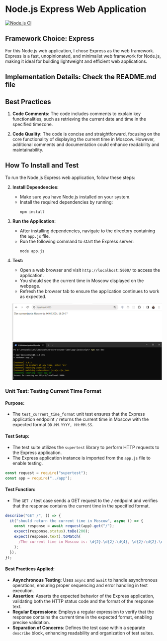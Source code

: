 # Node.js Express Web Application

[![Node.js CI](https://github.com/zeyadAjamy/S24-core-course-labs/actions/workflows/javascript-ci.yaml/badge.svg?branch=lab3)](https://github.com/zeyadAjamy/S24-core-course-labs/actions/workflows/javascript-ci.yaml)

## Framework Choice: Express

For this Node.js web application, I chose Express as the web framework. Express is a fast, unopinionated, and minimalist web framework for Node.js, making it ideal for building lightweight and efficient web applications.

## Implementation Details: Check the README.md file

## Best Practices

1. **Code Comments:** The code includes comments to explain key functionalities, such as retrieving the current date and time in the specified timezone.

2. **Code Quality:** The code is concise and straightforward, focusing on the core functionality of displaying the current time in Moscow. However, additional comments and documentation could enhance readability and maintainability.

## How To Install and Test

To run the Node.js Express web application, follow these steps:

2. **Install Dependencies:**

   - Make sure you have Node.js installed on your system.
   - Install the required dependencies by running:
     ```
     npm install
     ```

3. **Run the Application:**

   - After installing dependencies, navigate to the directory containing the `app.js` file.
   - Run the following command to start the Express server:
     ```
     node app.js
     ```

4. **Test:**

   - Open a web browser and visit `http://localhost:5000/` to access the application.
   - You should see the current time in Moscow displayed on the webpage.
   - Refresh the browser tab to ensure the application continues to work as expected.

   ![Website screen](./screenshots/test.png)
   ![Terminal screenshot](./screenshots/terminal.png)

### Unit Test: Testing Current Time Format

#### Purpose:

- The `test_current_time_format` unit test ensures that the Express application endpoint `/` returns the current time in Moscow with the expected format `DD.MM.YYYY, HH:MM.SS`.

#### Test Setup:

- The test suite utilizes the `supertest` library to perform HTTP requests to the Express application.
- The Express application instance is imported from the `app.js` file to enable testing.

```javascript
const request = require("supertest");
const app = require("../app");
```

#### Test Function:

- The `GET /` test case sends a GET request to the `/` endpoint and verifies that the response contains the current time in the specified format.

```javascript
describe("GET /", () => {
  it("should return the current time in Moscow", async () => {
    const response = await request(app).get("/");
    expect(response.status).toBe(200);
    expect(response.text).toMatch(
      /The current time in Moscow is: \d{2}.\d{2}.\d{4}, \d{2}:\d{2}.\d{2}/gm
    );
  });
});
```

#### Best Practices Applied:

- **Asynchronous Testing**: Uses `async` and `await` to handle asynchronous operations, ensuring proper sequencing and error handling in test execution.
- **Assertion**: Asserts the expected behavior of the Express application, validating both the HTTP status code and the format of the response text.
- **Regular Expressions**: Employs a regular expression to verify that the response contains the current time in the expected format, enabling precise validation.
- **Separation of Concerns**: Defines the test case within a separate `describe` block, enhancing readability and organization of test suites.
